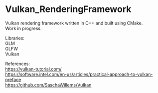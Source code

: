 # Vulkan_RenderingFramework  

Vulkan rendering framework written in C++ and built using CMake.  
Work in progress.  
  
Libraries:  
GLM  
GLFW  
Vulkan  
  
References:  
https://vulkan-tutorial.com/  
https://software.intel.com/en-us/articles/practical-approach-to-vulkan-preface  
https://github.com/SaschaWillems/Vulkan  
